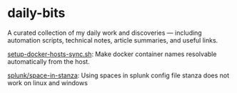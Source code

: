 # daily-bits
A curated collection of my daily work and discoveries — including automation scripts, technical notes, article summaries, and useful links.

[setup-docker-hosts-sync.sh](https://github.com/sec-researcher/daily-bits/blob/main/setup-docker-hosts-sync.sh): Make docker container names resolvable automatically from the host. 

[splunk/space-in-stanza](https://github.com/sec-researcher/daily-bits/blob/main/splunk/space-in-stanza.md): Using spaces in splunk config file stanza does not work on linux and windows
